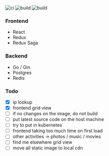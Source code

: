 ![ci](https://github.com/tahsinature/tahsin.us/actions/workflows/ci.yml/badge.svg)
![build](https://img.shields.io/docker/image-size/tahsinature/me-front?label=frontend-image)
![build](https://img.shields.io/docker/image-size/tahsinature/me-back?label=backend-image)

### Frontend

- React
- Redux
- Redux Saga

### Backend

- Go / Gin
- Postgres
- Redis

### Todo

- [x] ip lookup
- [x] frontend grid view
- [ ] if no changes on the image, do not build
- [ ] put latest source code on the host machine
- [ ] try to put in kubernetes
- [ ] frontend taking too much time on first load
- [ ] other activities -> photos / music / movies
- [ ] find me elsewhere grid view
- [ ] move all static image to local cdn
